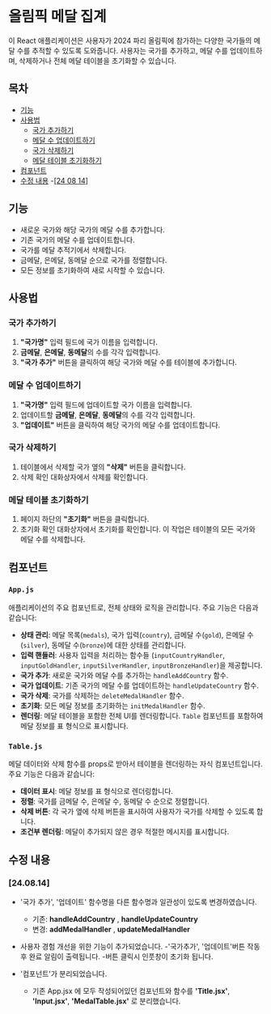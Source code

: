 # 올림픽 메달 집계

이 React 애플리케이션은 사용자가 2024 파리 올림픽에 참가하는 다양한 국가들의 메달 수를 추적할 수 있도록 도와줍니다. 사용자는 국가를 추가하고, 메달 수를 업데이트하며, 삭제하거나 전체 메달 테이블을 초기화할 수 있습니다.

## 목차

- [기능](#기능)
- [사용법](#사용법)
  - [국가 추가하기](#국가-추가하기)
  - [메달 수 업데이트하기](#메달-수-업데이트하기)
  - [국가 삭제하기](#국가-삭제하기)
  - [메달 테이블 초기화하기](#메달-테이블-초기화하기)
- [컴포넌트](#컴포넌트)
- [수정 내용](#수정-내용)
  -[[24 08 14]](#24-08-14)


## 기능

- 새로운 국가와 해당 국가의 메달 수를 추가합니다.
- 기존 국가의 메달 수를 업데이트합니다.
- 국가를 메달 추적기에서 삭제합니다.
- 금메달, 은메달, 동메달 순으로 국가를 정렬합니다.
- 모든 정보를 초기화하여 새로 시작할 수 있습니다.



## 사용법

### 국가 추가하기

1. **"국가명"** 입력 필드에 국가 이름을 입력합니다.
2. **금메달**, **은메달**, **동메달**의 수를 각각 입력합니다.
3. **"국가 추가"** 버튼을 클릭하여 해당 국가와 메달 수를 테이블에 추가합니다.

### 메달 수 업데이트하기

1. **"국가명"** 입력 필드에 업데이트할 국가 이름을 입력합니다.
2. 업데이트할 **금메달**, **은메달**, **동메달**의 수를 각각 입력합니다.
3. **"업데이트"** 버튼을 클릭하여 해당 국가의 메달 수를 업데이트합니다.

### 국가 삭제하기

1. 테이블에서 삭제할 국가 옆의 **"삭제"** 버튼을 클릭합니다.
2. 삭제 확인 대화상자에서 삭제를 확인합니다.

### 메달 테이블 초기화하기

1. 페이지 하단의 **"초기화"** 버튼을 클릭합니다.
2. 초기화 확인 대화상자에서 초기화를 확인합니다. 이 작업은 테이블의 모든 국가와 메달 수를 삭제합니다.



## 컴포넌트

### `App.js`

애플리케이션의 주요 컴포넌트로, 전체 상태와 로직을 관리합니다. 주요 기능은 다음과 같습니다:

- **상태 관리**: 메달 목록(`medals`), 국가 입력(`country`), 금메달 수(`gold`), 은메달 수(`silver`), 동메달 수(`bronze`)에 대한 상태를 관리합니다.
- **입력 핸들러**: 사용자 입력을 처리하는 함수들 (`inputCountryHandler`, `inputGoldHandler`, `inputSilverHandler`, `inputBronzeHandler`)을 제공합니다.
- **국가 추가**: 새로운 국가와 메달 수를 추가하는 `handleAddCountry` 함수.
- **국가 업데이트**: 기존 국가의 메달 수를 업데이트하는 `handleUpdateCountry` 함수.
- **국가 삭제**: 국가를 삭제하는 `deleteMedalHandler` 함수.
- **초기화**: 모든 메달 정보를 초기화하는 `initMedalHandler` 함수.
- **렌더링**: 메달 테이블을 포함한 전체 UI를 렌더링합니다. `Table` 컴포넌트를 포함하여 메달 정보를 표 형식으로 표시합니다.

### `Table.js`

메달 데이터와 삭제 함수를 props로 받아서 테이블을 렌더링하는 자식 컴포넌트입니다. 주요 기능은 다음과 같습니다:

- **데이터 표시**: 메달 정보를 표 형식으로 렌더링합니다.
- **정렬**: 국가를 금메달 수, 은메달 수, 동메달 수 순으로 정렬합니다.
- **삭제 버튼**: 각 국가 옆에 삭제 버튼을 표시하여 사용자가 국가를 삭제할 수 있도록 합니다.
- **조건부 렌더링**: 메달이 추가되지 않은 경우 적절한 메시지를 표시합니다.

## 수정 내용

### [24.08.14]
  * '국가 추가', '업데이트' 함수명을 다른 함수명과 일관성이 있도록 변경하였습니다.
    - 기존: **handleAddCountry** , **handleUpdateCountry**
    - 변경: **addMedalHandler** , **updateMedalHandler**

  * 사용자 경험 개선을 위한 기능이 추가되었습니다.
    -'국가추가', '업데이트'버튼 작동 후 완료 알림이 출력됩니다.
    -버튼 클릭시 인풋창이 초기화 됩니다.

  * '컴포넌트'가 분리되었습니다.
    - 기존 App.jsx 에 모두 작성되어있던 컴포넌트와 함수를 **'Title.jsx'**, **'Input.jsx'**, **'MedalTable.jsx'** 로 분리했습니다.
